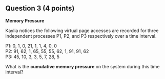 ## Question 3 (4 points)
**Memory Pressure**

Kaylia notices the following virtual page accesses are recorded for three
independent processes P1, P2, and P3 respectively over a time interval.

P1: 0, 1, 0, 21, 1, 1, 4, 0, 0  
P2: 91, 62, 1, 65, 55, 55, 62, 1, 91, 91, 62  
P3: 45, 10, 3, 3, 5, 7, 28, 5

What is the **cumulative memory pressure** on the system during this time
interval?

